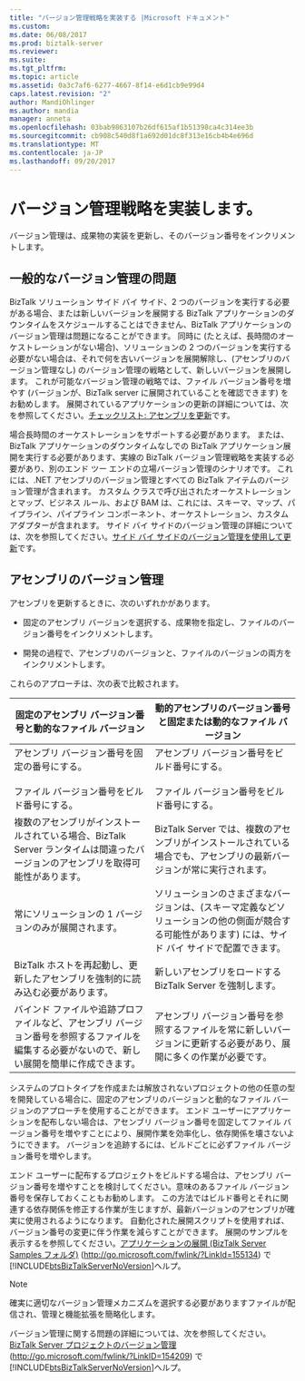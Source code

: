 ```yaml
---
title: "バージョン管理戦略を実装する |Microsoft ドキュメント"
ms.custom: 
ms.date: 06/08/2017
ms.prod: biztalk-server
ms.reviewer: 
ms.suite: 
ms.tgt_pltfrm: 
ms.topic: article
ms.assetid: 0a3c7af6-6277-4667-8f14-e6d1cb9e99d4
caps.latest.revision: "2"
author: MandiOhlinger
ms.author: mandia
manager: anneta
ms.openlocfilehash: 03bab9863107b26df615af1b51398ca4c314ee3b
ms.sourcegitcommit: cb908c540d8f1a692d01dc8f313e16cb4b4e696d
ms.translationtype: MT
ms.contentlocale: ja-JP
ms.lasthandoff: 09/20/2017
---
```

# <a name="implementing-a-versioning-strategy"></a>バージョン管理戦略を実装します。
バージョン管理は、成果物の実装を更新し、そのバージョン番号をインクリメントします。  
  
## <a name="general-versioning-issues"></a>一般的なバージョン管理の問題  
 BizTalk ソリューション サイド バイ サイド、2 つのバージョンを実行する必要がある場合、または新しいバージョンを展開する BizTalk アプリケーションのダウンタイムをスケジュールすることはできません、BizTalk アプリケーションのバージョン管理は問題になることができます。 同時に (たとえば、長時間のオーケストレーションがない場合)、ソリューションの 2 つのバージョンを実行する必要がない場合は、それで何を古いバージョンを展開解除し、(アセンブリのバージョン管理なし) のバージョン管理の戦略として、新しいバージョンを展開します。 これが可能なバージョン管理の戦略では、ファイル バージョン番号を増やす (バージョンが、BizTalk server に展開されていることを確認できます) をお勧めします。 展開されているアプリケーションの更新の詳細については、次を参照してください。[チェックリスト: アセンブリを更新](../technical-guides/checklist-updating-an-assembly.md)です。  
  
 場合長時間のオーケストレーションをサポートする必要があります。 または、BizTalk アプリケーションのダウンタイムなしでの BizTalk アプリケーション展開を実行する必要があります、実線の BizTalk バージョン管理戦略を実装する必要があり、別のエンド ツー エンドの立場バージョン管理のシナリオです。 これには、.NET アセンブリのバージョン管理とすべての BizTalk アイテムのバージョン管理が含まれます。 カスタム クラスで呼び出されたオーケストレーションとマップ、ビジネス ルール、および BAM は、これには、スキーマ、マップ、パイプライン、パイプライン コンポーネント、オーケストレーション、カスタム アダプターが含まれます。 サイド バイ サイドのバージョン管理の詳細については、次を参照してください。[サイド バイ サイドのバージョン管理を使用して更新](../technical-guides/updating-using-side-by-side-versioning.md)です。  
  
## <a name="versioning-an-assembly"></a>アセンブリのバージョン管理  
 アセンブリを更新するときに、次のいずれかがあります。  
  
-   固定のアセンブリ バージョンを選択する、成果物を指定し、ファイルのバージョン番号をインクリメントします。  
  
-   開発の過程で、アセンブリのバージョンと、ファイルのバージョンの両方をインクリメントします。  
  
 これらのアプローチは、次の表で比較されます。  
  
|**固定のアセンブリ バージョン番号と動的なファイル バージョン**|**動的アセンブリのバージョン番号と固定または動的なファイル バージョン**|  
|------------------------------------------------------|-----------------------------------------------------------------|  
|アセンブリ バージョン番号を固定の番号にする。<br /><br /> ファイル バージョン番号をビルド番号にする。|アセンブリ バージョン番号をビルド番号にする。<br /><br /> ファイル バージョン番号をビルド番号にする。|  
|複数のアセンブリがインストールされている場合、BizTalk Server ランタイムは間違ったバージョンのアセンブリを取得可能性があります。|BizTalk Server では、複数のアセンブリがインストールされている場合でも、アセンブリの最新バージョンが常に実行されます。|  
|常にソリューションの 1 バージョンのみが展開されます。|ソリューションのさまざまなバージョンは、(スキーマ定義などソリューションの他の側面が競合する可能性があります) には、サイド バイ サイドで配置できます。|  
|BizTalk ホストを再起動し、更新したアセンブリを強制的に読み込む必要があります。|新しいアセンブリをロードする BizTalk Server を強制します。|  
|バインド ファイルや追跡プロファイルなど、アセンブリ バージョン番号を参照するファイルを編集する必要がないので、新しい展開を簡単に作成できます。|アセンブリ バージョン番号を参照するファイルを常に新しいバージョンに更新する必要があり、展開に多くの作業が必要です。|  
  
 システムのプロトタイプを作成または解放されないプロジェクトの他の任意の型を開発している場合に、固定のアセンブリのバージョンと動的なファイル バージョンのアプローチを使用することができます。 エンド ユーザーにアプリケーションを配布しない場合は、アセンブリ バージョン番号を固定してファイル バージョン番号を増やすことにより、展開作業を効率化し、依存関係を壊さないようにできます。 バージョンを追跡するには、ビルドごとに必ずファイル バージョン番号を増やします。  
  
 エンド ユーザーに配布するプロジェクトをビルドする場合は、アセンブリ バージョン番号を増やすことを検討してください。意味のあるファイル バージョン番号を保存しておくこともお勧めします。 この方法ではビルド番号とそれに関連する依存関係を修正する作業が生じますが、最新バージョンのアセンブリが確実に使用されるようになります。 自動化された展開スクリプトを使用すれば、バージョン番号の変更に伴う作業を減らすことができます。 展開のサンプルを表示するを参照してください。[アプリケーションの展開 (BizTalk Server Samples フォルダ)](http://go.microsoft.com/fwlink/?LinkId=155134) (http://go.microsoft.com/fwlink/?LinkId=155134) で[!INCLUDE[btsBizTalkServerNoVersion](../includes/btsbiztalkservernoversion-md.md)]ヘルプ。  
  
> [!NOTE]  
>  確実に適切なバージョン管理メカニズムを選択する必要がありますファイルが配信され、管理と機能拡張を簡略化します。  
  
 バージョン管理に関する問題の詳細については、次を参照してください。 [BizTalk Server プロジェクトのバージョン管理](http://go.microsoft.com/fwlink/?LinkID=154209)(http://go.microsoft.com/fwlink/?LinkID=154209) で[!INCLUDE[btsBizTalkServerNoVersion](../includes/btsbiztalkservernoversion-md.md)]ヘルプ。